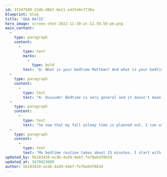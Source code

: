 ```yaml
---
id: 3f347509-224b-4867-8e11-e43fe0c7730a
blueprint: blog
title: 'Q&A 04/15'
hero_image: screen-shot-2022-11-30-at-12.59.58-pm.png
main_content:
  -
    type: paragraph
    content:
      -
        type: text
        marks:
          -
            type: bold
        text: 'Q: What is your bedtime Mattman? And what is your bedtime routine?'
  -
    type: paragraph
    content:
      -
        type: text
        text: "A: Duuuude! Bedtime is very general and it doesn't mean the same thing to everybody. Do you mean my fall asleep time? The time I am supposed to be asleep by? I have found that bedtime can be a single action of getting into bed and falling asleep or a general time of the evening where you perform your routine. This spring and summer, I will have a fall asleep time of 10:30pm. It is a bit late but it stays light much later and I will be outside enjoying the evenings."
  -
    type: paragraph
    content:
      -
        type: text
        text: "So now that my fall asleep time is planned out, I can use my bedtime routing to maximize the quality of sleep I get! Having a consistent bedtime routine will help you fall asleep quickly once you lay down. I don't like to wait too long to fall asleep just like I don't show up to the dinner table and wait 25 minutes to get hungry. I'm not letting those fries go cold! And waiting 20 minutes to fall asleep is losing precious time in my day."
  -
    type: paragraph
    content:
      -
        type: text
        text: "Mu bedtime routine takes about 15 minutes. I start with taking our three dogs outside. I feed the cat and put her up in her three story princess palace. I tend to make a mess in the kitchen so I tidy it up and wipe the counters. I also drink a lot of water from the filtered water jugs in the fridge so I refill them. Then I brush my teeth and use the bathroom. If I happen to go to bed before my wife does, I make the bed. It's no much nicer when the covers are in place! My wife doesn't wake me up when she comes to bed. Pro-tip if your significant other wakes you with cover-yanking shenanigans every night, just make the bed! I turn on the fan, hop under the sheets and begin my sleep journey! If you need help establishing a bedtime routine, text me at 704-498-4451. I can give you feedback and direction! I'll be your personal Superhero Sleep Coach!"
updated_by: 5b183420-ecdb-4a39-9eb7-fef8ab4f8b3d
updated_at: 1670423089
author: 5b183420-ecdb-4a39-9eb7-fef8ab4f8b3d
---
```

